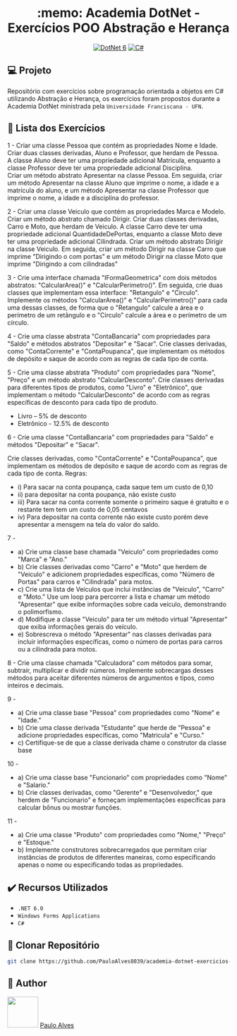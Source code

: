 <h1 align="center">:memo: Academia DotNet - Exercícios POO Abstração e Herança</h1>

<p align="center">
  <a href="https://learn.microsoft.com/pt-br/dotnet/"><img alt="DotNet 6" src="https://img.shields.io/badge/.NET-5C2D91?logo=.net&logoColor=white&style=for-the-badge" /></a>
  <a href="https://learn.microsoft.com/pt-br/dotnet/csharp/programming-guide/"><img alt="C#" src="https://img.shields.io/badge/C%23-239120?logo=c-sharp&logoColor=white&style=for-the-badge" /></a>
</p>

## :computer: Projeto

Repositório com exercícios sobre programação orientada a objetos em C# utilizando Abstração e Herança, os exercícios foram propostos durante a Academia DotNet ministrada pela `Universidade Franciscana - UFN`.

## :page_facing_up: Lista dos Exercícios

1 - Criar uma classe Pessoa que contém as propriedades Nome e Idade. Criar duas classes derivadas, Aluno e Professor, que herdam de Pessoa.  
A classe Aluno deve ter uma propriedade adicional Matricula, enquanto a classe Professor deve ter uma propriedade adicional Disciplina.  
Criar um método abstrato Apresentar na classe Pessoa. 
Em seguida, criar um método Apresentar na classe Aluno que imprime o nome, a idade e a matrícula do aluno, e um método Apresentar na classe Professor que imprime o nome, a idade e a disciplina do professor.


2 - Criar uma classe Veiculo que contém as propriedades Marca e Modelo. Criar um método abstrato chamado Dirigir. Criar duas classes derivadas, Carro e Moto, que herdam de Veiculo. 
A classe Carro deve ter uma propriedade adicional QuantidadeDePortas, enquanto a classe Moto deve ter uma propriedade adicional Cilindrada. 
Criar um método abstrato Dirigir na classe Veiculo. 
Em seguida, criar um método Dirigir na classe Carro que imprime "Dirigindo o <marca> <modelo> com <quantidadeDePortas> portas" e um método Dirigir na classe Moto que imprime "Dirigindo a <marca> <modelo> com <cilindrada> cilindradas"

3 - Crie uma interface chamada "IFormaGeometrica" com dois métodos abstratos: "CalcularArea()" e "CalcularPerimetro()". 
Em seguida, crie duas classes que implementam essa interface: "Retangulo" e "Circulo". 
Implemente os métodos "CalcularArea()" e "CalcularPerimetro()" para cada uma dessas classes, de forma que o "Retangulo" calcule a área e o perímetro de um retângulo e o "Circulo" calcule a área e o perímetro de um círculo. 

4 - Crie uma classe abstrata "ContaBancaria" com propriedades para "Saldo" e métodos abstratos "Depositar" e "Sacar". Crie classes derivadas, como "ContaCorrente" e "ContaPoupanca", que implementam os métodos de depósito e saque de acordo com as regras de cada tipo de conta.

5 - Crie uma classe abstrata "Produto" com propriedades para "Nome", "Preço" e um método abstrato "CalcularDesconto". Crie classes derivadas para diferentes tipos de produtos, como "Livro" e "Eletrônico", que implementam o método "CalcularDesconto" de acordo com as regras específicas de desconto para cada tipo de produto.
- Livro – 5% de desconto
- Eletrônico  - 12.5% de desconto

6 - Crie uma classe "ContaBancaria" com propriedades para "Saldo" e métodos "Depositar" e "Sacar". 
    
Crie classes derivadas, como "ContaCorrente" e "ContaPoupanca", que implementam os métodos de depósito e saque de acordo com as regras de cada tipo de conta.
Regras: 
- i) Para sacar na conta poupança, cada saque tem um custo de 0,10 
- ii) para depositar na conta poupança, não existe custo
- iii) Para sacar na conta corrente somente o primeiro saque é gratuito e o restante tem tem um custo de 0,05 centavos 
- iv) Para depositar na conta corrente não existe custo porém deve apresentar a mensgem na tela do valor do saldo.

7 -
 - a) Crie uma classe base chamada "Veiculo" com propriedades como "Marca" e "Ano."
 - b) Crie classes derivadas como "Carro" e "Moto" que herdem de "Veiculo" e adicionem propriedades específicas, como "Número de Portas" para carros e "Cilindrada" para motos.
 - c) Crie uma lista de Veículos que inclui instâncias de "Veiculo", "Carro" e "Moto." Use um loop para percorrer a lista e chamar um método "Apresentar" que exibe informações sobre cada veículo, demonstrando o polimorfismo.
 - d) Modifique a classe "Veiculo" para ter um método virtual "Apresentar" que exiba informações gerais do veículo.
 - e) Sobrescreva o método "Apresentar" nas classes derivadas para incluir informações específicas, como o número de portas para carros ou a cilindrada para motos.

8 - Crie uma classe chamada "Calculadora" com métodos para somar, subtrair, multiplicar e dividir números. Implemente sobrecargas desses métodos para aceitar diferentes números de argumentos e tipos, como inteiros e decimais.

9 -
- a) Crie uma classe base "Pessoa" com propriedades como "Nome" e "Idade." 
- b) Crie uma classe derivada "Estudante" que herde de "Pessoa" e adicione propriedades específicas, como "Matricula" e "Curso."
- c) Certifique-se de que a classe derivada chame o construtor da classe base

10 - 
- a) Crie uma classe base "Funcionario" com propriedades como "Nome" e "Salario."
- b) Crie classes derivadas, como "Gerente" e "Desenvolvedor," que herdem de "Funcionario" e forneçam implementações específicas para calcular bônus ou mostrar funções.

11 - 
- a) Crie uma classe "Produto" com propriedades como "Nome," "Preço" e "Estoque."
- b) Implemente construtores sobrecarregados que permitam criar instâncias de produtos de diferentes maneiras, como especificando apenas o nome ou especificando todas as propriedades.

## ✔️ Recursos Utilizados

- ``.NET 6.0``
- ``Windows Forms Applications``
- ``C#``

## :floppy_disk: Clonar Repositório

```bash
git clone https://github.com/PauloAlves8039/academia-dotnet-exercicios-poo-abstracao-heranca.git
```

## :boy: Author

<a href="https://github.com/PauloAlves8039"><img src="https://avatars.githubusercontent.com/u/57012714?v=4" width=70></a>
[Paulo Alves](https://github.com/PauloAlves8039)
